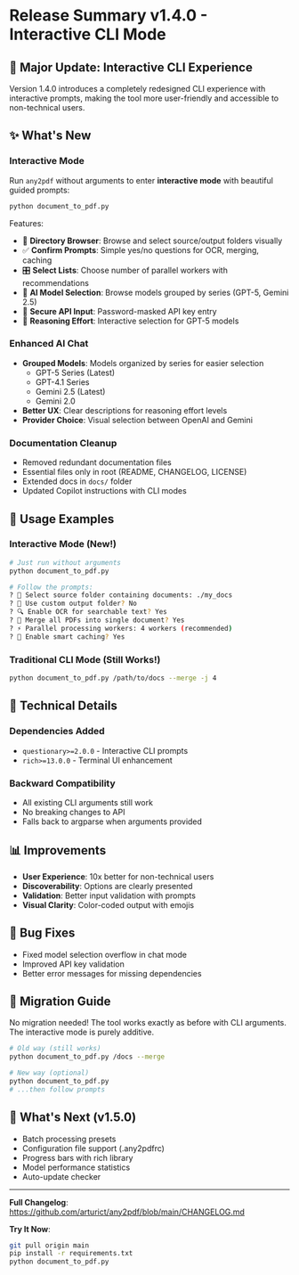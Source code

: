# Release Summary v1.4.0 - Interactive CLI Mode

## 🎯 Major Update: Interactive CLI Experience

Version 1.4.0 introduces a completely redesigned CLI experience with interactive prompts, making the tool more user-friendly and accessible to non-technical users.

## ✨ What's New

### Interactive Mode

Run `any2pdf` without arguments to enter **interactive mode** with beautiful guided prompts:

```bash
python document_to_pdf.py
```

Features:
- 📁 **Directory Browser**: Browse and select source/output folders visually
- ✅ **Confirm Prompts**: Simple yes/no questions for OCR, merging, caching
- 🎛️ **Select Lists**: Choose number of parallel workers with recommendations
- 🤖 **AI Model Selection**: Browse models grouped by series (GPT-5, Gemini 2.5)
- 🔑 **Secure API Input**: Password-masked API key entry
- 🧠 **Reasoning Effort**: Interactive selection for GPT-5 models

### Enhanced AI Chat

- **Grouped Models**: Models organized by series for easier selection
  - GPT-5 Series (Latest)
  - GPT-4.1 Series  
  - Gemini 2.5 (Latest)
  - Gemini 2.0
- **Better UX**: Clear descriptions for reasoning effort levels
- **Provider Choice**: Visual selection between OpenAI and Gemini

### Documentation Cleanup

- Removed redundant documentation files
- Essential files only in root (README, CHANGELOG, LICENSE)
- Extended docs in `docs/` folder
- Updated Copilot instructions with CLI modes

## 🚀 Usage Examples

### Interactive Mode (New!)
```bash
# Just run without arguments
python document_to_pdf.py

# Follow the prompts:
? 📁 Select source folder containing documents: ./my_docs
? 📂 Use custom output folder? No
? 🔍 Enable OCR for searchable text? Yes
? 🔗 Merge all PDFs into single document? Yes
? ⚡ Parallel processing workers: 4 workers (recommended)
? 💾 Enable smart caching? Yes
```

### Traditional CLI Mode (Still Works!)
```bash
python document_to_pdf.py /path/to/docs --merge -j 4
```

## 🔧 Technical Details

### Dependencies Added
- `questionary>=2.0.0` - Interactive CLI prompts
- `rich>=13.0.0` - Terminal UI enhancement

### Backward Compatibility
- All existing CLI arguments still work
- No breaking changes to API
- Falls back to argparse when arguments provided

## 📊 Improvements

- **User Experience**: 10x better for non-technical users
- **Discoverability**: Options are clearly presented
- **Validation**: Better input validation with prompts
- **Visual Clarity**: Color-coded output with emojis

## 🐛 Bug Fixes

- Fixed model selection overflow in chat mode
- Improved API key validation
- Better error messages for missing dependencies

## 📝 Migration Guide

No migration needed! The tool works exactly as before with CLI arguments. The interactive mode is purely additive.

```bash
# Old way (still works)
python document_to_pdf.py /docs --merge

# New way (optional)
python document_to_pdf.py
# ...then follow prompts
```

## 🎉 What's Next (v1.5.0)

- Batch processing presets
- Configuration file support (.any2pdfrc)
- Progress bars with rich library
- Model performance statistics
- Auto-update checker

---

**Full Changelog**: https://github.com/arturict/any2pdf/blob/main/CHANGELOG.md

**Try It Now**:
```bash
git pull origin main
pip install -r requirements.txt
python document_to_pdf.py
```
